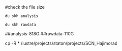 #check the file size 
```
du skh analysis

du skh rawdata
```
##analysis-818G
##rawdata-110G

cp -R * /lustre/projects/staton/projects/SCN_Hajimorad
